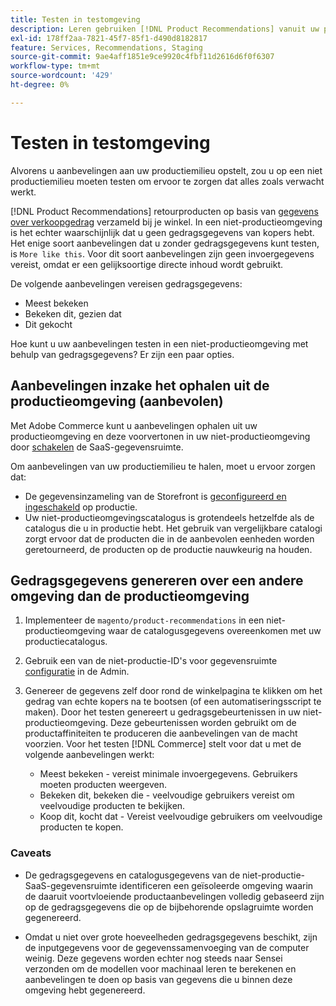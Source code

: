 ```yaml
---
title: Testen in testomgeving
description: Leren gebruiken [!DNL Product Recommendations] vanuit uw productieomgeving in uw testomgeving voor testdoeleinden.
exl-id: 178ff2aa-7821-45f7-85f1-d490d8182817
feature: Services, Recommendations, Staging
source-git-commit: 9ae4aff1851e9ce9920c4fbf11d2616d6f0f6307
workflow-type: tm+mt
source-wordcount: '429'
ht-degree: 0%

---
```


# Testen in testomgeving

Alvorens u aanbevelingen aan uw productiemilieu opstelt, zou u op een niet productiemilieu moeten testen om ervoor te zorgen dat alles zoals verwacht werkt.

[!DNL Product Recommendations] retourproducten op basis van [gegevens over verkoopgedrag](behavioral-data.md) verzameld bij je winkel. In een niet-productieomgeving is het echter waarschijnlijk dat u geen gedragsgegevens van kopers hebt. Het enige soort aanbevelingen dat u zonder gedragsgegevens kunt testen, is `More like this`. Voor dit soort aanbevelingen zijn geen invoergegevens vereist, omdat er een gelijksoortige directe inhoud wordt gebruikt.

De volgende aanbevelingen vereisen gedragsgegevens:

- Meest bekeken
- Bekeken dit, gezien dat
- Dit gekocht

Hoe kunt u uw aanbevelingen testen in een niet-productieomgeving met behulp van gedragsgegevens? Er zijn een paar opties.

## Aanbevelingen inzake het ophalen uit de productieomgeving (aanbevolen)

Met Adobe Commerce kunt u aanbevelingen ophalen uit uw productieomgeving en deze voorvertonen in uw niet-productieomgeving door [schakelen](settings.md) de SaaS-gegevensruimte.

Om aanbevelingen van uw productiemilieu te halen, moet u ervoor zorgen dat:

- De gegevensinzameling van de Storefront is [geconfigureerd en ingeschakeld](install-configure.md) op productie.
- Uw niet-productieomgevingscatalogus is grotendeels hetzelfde als de catalogus die u in productie hebt. Het gebruik van vergelijkbare catalogi zorgt ervoor dat de producten die in de aanbevolen eenheden worden geretourneerd, de producten op de productie nauwkeurig na houden.

## Gedragsgegevens genereren over een andere omgeving dan de productieomgeving

1. Implementeer de `magento/product-recommendations` in een niet-productieomgeving waar de catalogusgegevens overeenkomen met uw productiecatalogus.

1. Gebruik een van de niet-productie-ID&#39;s voor gegevensruimte [configuratie](https://experienceleague.adobe.com/docs/commerce-admin/config/services/saas.html) in de Admin.

1. Genereer de gegevens zelf door rond de winkelpagina te klikken om het gedrag van echte kopers na te bootsen (of een automatiseringsscript te maken). Door het testen genereert u gedragsgebeurtenissen in uw niet-productieomgeving. Deze gebeurtenissen worden gebruikt om de productaffiniteiten te produceren die aanbevelingen van de macht voorzien. Voor het testen [!DNL Commerce] stelt voor dat u met de volgende aanbevelingen werkt:

   - Meest bekeken - vereist minimale invoergegevens. Gebruikers moeten producten weergeven.
   - Bekeken dit, bekeken die - veelvoudige gebruikers vereist om veelvoudige producten te bekijken.
   - Koop dit, kocht dat - Vereist veelvoudige gebruikers om veelvoudige producten te kopen.

### Caveats

- De gedragsgegevens en catalogusgegevens van de niet-productie-SaaS-gegevensruimte identificeren een geïsoleerde omgeving waarin de daaruit voortvloeiende productaanbevelingen volledig gebaseerd zijn op de gedragsgegevens die op de bijbehorende opslagruimte worden gegenereerd.

- Omdat u niet over grote hoeveelheden gedragsgegevens beschikt, zijn de inputgegevens voor de gegevenssamenvoeging van de computer weinig. Deze gegevens worden echter nog steeds naar Sensei verzonden om de modellen voor machinaal leren te berekenen en aanbevelingen te doen op basis van gegevens die u binnen deze omgeving hebt gegenereerd.
